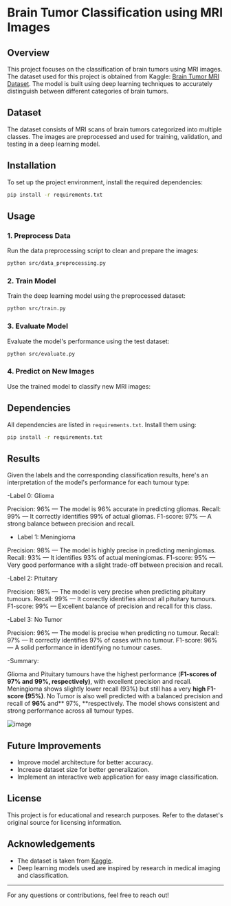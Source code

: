 # Brain Tumor Classification using MRI Images

## Overview
This project focuses on the classification of brain tumors using MRI images. The dataset used for this project is obtained from Kaggle: [Brain Tumor MRI Dataset](https://www.kaggle.com/datasets/masoudnickparvar/brain-tumor-mri-dataset). The model is built using deep learning techniques to accurately distinguish between different categories of brain tumors.

## Dataset
The dataset consists of MRI scans of brain tumors categorized into multiple classes. The images are preprocessed and used for training, validation, and testing in a deep learning model.


## Installation
To set up the project environment, install the required dependencies:
```bash
pip install -r requirements.txt
```

## Usage
### 1. Preprocess Data
Run the data preprocessing script to clean and prepare the images:
```bash
python src/data_preprocessing.py
```

### 2. Train Model
Train the deep learning model using the preprocessed dataset:
```bash
python src/train.py
```

### 3. Evaluate Model
Evaluate the model's performance using the test dataset:
```bash
python src/evaluate.py
```

### 4. Predict on New Images
Use the trained model to classify new MRI images:

## Dependencies
All dependencies are listed in `requirements.txt`. Install them using:
```bash
pip install -r requirements.txt
```

## Results
  Given the labels and the corresponding classification results, here's an interpretation of the model's performance for each tumour type:
  
  -Label 0: Glioma
  
  Precision: 96% — The model is 96% accurate in predicting gliomas.
  Recall: 99% — It correctly identifies 99% of actual gliomas.
  F1-score: 97% — A strong balance between precision and recall.
  
 - Label 1: Meningioma
  
  Precision: 98% — The model is highly precise in predicting meningiomas.
  Recall: 93% — It identifies 93% of actual meningiomas.
  F1-score: 95% — Very good performance with a slight trade-off between precision and recall.
  
  -Label 2: Pituitary
  
  Precision: 98% — The model is very precise when predicting pituitary tumours.
  Recall: 99% — It correctly identifies almost all pituitary tumours.
  F1-score: 99% — Excellent balance of precision and recall for this class.
  
  -Label 3: No Tumor
  
  Precision: 96% — The model is precise when predicting no tumour.
  Recall: 97% — It correctly identifies 97% of cases with no tumour.
  F1-score: 96% — A solid performance in identifying no tumour cases.
  
  -Summary:
  
  Glioma and Pituitary tumours have the highest performance (**F1-scores of 97% and 99%, respectively)**, with excellent precision and recall.
  Meningioma shows slightly lower recall (93%) but still has a very **high F1-score (95%)**.
  No Tumor is also well predicted with a balanced precision and recall of **96%** and** 97%, **respectively.
  The model shows consistent and strong performance across all tumour types.

  ![image](https://github.com/user-attachments/assets/0ab045e1-97ca-49f6-b9e0-df64ae07dd94)


## Future Improvements
- Improve model architecture for better accuracy.
- Increase dataset size for better generalization.
- Implement an interactive web application for easy image classification.

## License
This project is for educational and research purposes. Refer to the dataset's original source for licensing information.

## Acknowledgements
- The dataset is taken from [Kaggle](https://www.kaggle.com/datasets/masoudnickparvar/brain-tumor-mri-dataset).
- Deep learning models used are inspired by research in medical imaging and classification.

---
For any questions or contributions, feel free to reach out!


